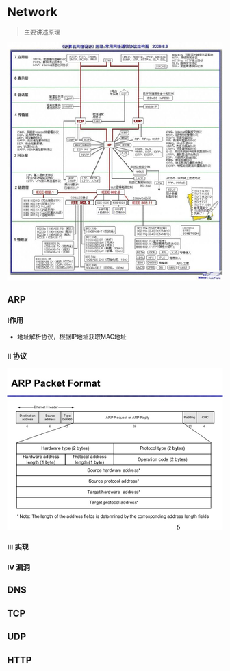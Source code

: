 # Network

> 主要讲述原理

![](../../../images/Network/Network.Map.jpg)



## ARP

### Ⅰ作用

+ 地址解析协议，根据IP地址获取MAC地址

### Ⅱ 协议

![](../../../images/Network/Network.ARP.jpg)

### Ⅲ 实现

### Ⅳ 漏洞



## DNS

## TCP

##  UDP

## HTTP

